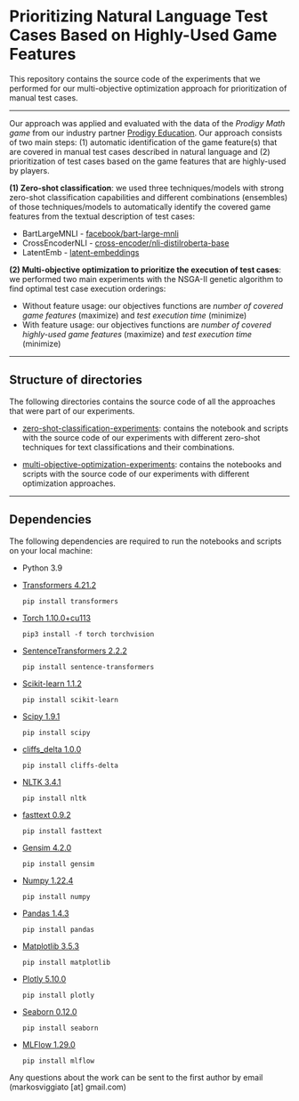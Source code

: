 # Prioritizing Natural Language Test Cases Based on Highly-Used Game Features

This repository contains the source code of the experiments that we performed for our multi-objective optimization approach for prioritization of manual test cases.


---


Our approach was applied and evaluated with the data of the *Prodigy Math game* from our industry partner [Prodigy Education](https://www.prodigygame.com/main-en/). Our approach consists of two main steps: (1) automatic identification of the game feature(s) that are covered in manual test cases described in natural language and (2) prioritization of test cases based on the game features that are highly-used by players.

**(1) Zero-shot classification**: we used three techniques/models with strong zero-shot classification capabilities and different combinations (ensembles) of those techniques/models to automatically identify the covered game features from the textual description of test cases:

* BartLargeMNLI - [facebook/bart-large-mnli](https://huggingface.co/facebook/bart-large-mnli)
* CrossEncoderNLI - [cross-encoder/nli-distilroberta-base](https://huggingface.co/cross-encoder/nli-distilroberta-base)
* LatentEmb - [latent-embeddings](https://joeddav.github.io/blog/2020/05/29/ZSL.html)

**(2) Multi-objective optimization to prioritize the execution of test cases**: we performed two main experiments with the NSGA-II genetic algorithm to find optimal test case execution orderings:

* Without feature usage: our objectives functions are *number of covered game features* (maximize) and *test execution time* (minimize)
* With feature usage: our objectives functions are *number of covered highly-used game features* (maximize) and *test execution time* (minimize)


---


## Structure of directories
 
 The following directories contains the source code of all the approaches that were part of our experiments. 

 - [zero-shot-classification-experiments](/zero-shot-classification-experiments/): contains the notebook and scripts with the source code of our experiments with different zero-shot techniques for text classifications and their combinations.
 
 - [multi-objective-optimization-experiments](/multi-objective-optimization-experiments/): contains the notebooks and scripts with the source code of our experiments with different optimization approaches.
 
 
---


## Dependencies

The following dependencies are required to run the notebooks and scripts on your local machine:

- Python 3.9


 - [Transformers 4.21.2](https://huggingface.co/transformers/)

    `
    pip install transformers
    `


 - [Torch 1.10.0+cu113](https://pytorch.org/)

    `
    pip3 install -f torch torchvision
    `
    
    
 - [SentenceTransformers 2.2.2](https://www.sbert.net/)

    `
    pip install sentence-transformers
    `
    
    
 - [Scikit-learn 1.1.2](https://scikit-learn.org/stable/)

    `
    pip install scikit-learn
    `
    

 - [Scipy 1.9.1](https://scipy.org/)

    `
    pip install scipy
    `


- [cliffs_delta 1.0.0](https://github.com/neilernst/cliffsDelta)

    `
    pip install cliffs-delta
    `
    

 - [NLTK 3.4.1](https://www.nltk.org/)

    `
    pip install nltk
    `


 - [fasttext 0.9.2](https://fasttext.cc/)

    `
    pip install fasttext
    `
    
 
  - [Gensim 4.2.0](https://radimrehurek.com/gensim/)

    `
    pip install gensim
    `
    
    
 - [Numpy 1.22.4](https://numpy.org/)

    `
    pip install numpy
    `


 - [Pandas 1.4.3](https://pandas.pydata.org/)
 
    `
    pip install pandas
    `


 - [Matplotlib 3.5.3](https://matplotlib.org/)

    `
    pip install matplotlib
    `


 - [Plotly 5.10.0](https://plotly.com/)

    `
    pip install plotly
    `


 - [Seaborn 0.12.0](https://seaborn.pydata.org/index.html)

    `
    pip install seaborn
    `
    
    
- [MLFlow 1.29.0](https://mlflow.org/)

    `
    pip install mlflow
    `

Any questions about the work can be sent to the first author by email (markosviggiato [at] gmail.com)
